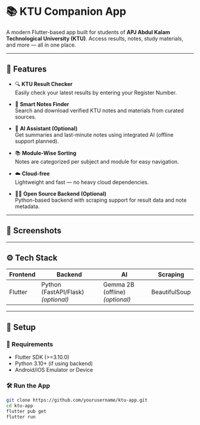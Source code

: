 # 📚 KTU Companion App

A modern Flutter-based app built for students of **APJ Abdul Kalam Technological University (KTU)**. Access results, notes, study materials, and more — all in one place.

---

## 🚀 Features

- 🔍 **KTU Result Checker**  
  Easily check your latest results by entering your Register Number.

- 📄 **Smart Notes Finder**  
  Search and download verified KTU notes and materials from curated sources.

- 🧠 **AI Assistant (Optional)**  
  Get summaries and last-minute notes using integrated AI (offline support planned).

- 📚 **Module-Wise Sorting**  
  Notes are categorized per subject and module for easy navigation.

- ☁️ **Cloud-free**  
  Lightweight and fast — no heavy cloud dependencies.

- 🧑‍💻 **Open Source Backend (Optional)**  
  Python-based backend with scraping support for result data and note metadata.

---

## 📸 Screenshots


---

## ⚙️ Tech Stack

| Frontend | Backend | AI | Scraping |
|----------|---------|----|----------|
| Flutter  | Python (FastAPI/Flask) *(optional)* | Gemma 2B (offline) *(optional)* | BeautifulSoup |

---

## 🔧 Setup

### 🧱 Requirements

- Flutter SDK (>=3.10.0)
- Python 3.10+ (if using backend)
- Android/iOS Emulator or Device

### 🛠️ Run the App

```bash
git clone https://github.com/yourusername/ktu-app.git
cd ktu-app
flutter pub get
flutter run
